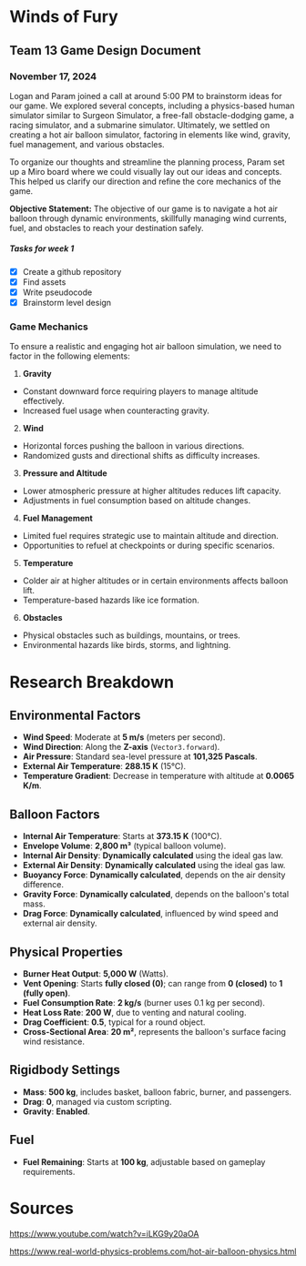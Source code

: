 # **Winds of Fury** 
## Team 13 Game Design Document

### November 17, 2024
Logan and Param joined a call at around 5:00 PM to brainstorm ideas for our game. We explored several concepts, including a physics-based human simulator similar to Surgeon Simulator, a free-fall obstacle-dodging game, a racing simulator, and a submarine simulator. Ultimately, we settled on creating a hot air balloon simulator, factoring in elements like wind, gravity, fuel management, and various obstacles.

To organize our thoughts and streamline the planning process, Param set up a Miro board where we could visually lay out our ideas and concepts. This helped us clarify our direction and refine the core mechanics of the game.

**Objective Statement:** The objective of our game is to navigate a hot air balloon through dynamic environments, skillfully managing wind currents, fuel, and obstacles to reach your destination safely.

##### Tasks for week 1
- [x] Create a github repository
- [x] Find assets
- [x] Write pseudocode
- [x] Brainstorm level design

### Game Mechanics
To ensure a realistic and engaging hot air balloon simulation, we need to factor in the following elements:

1. **Gravity**

- Constant downward force requiring players to manage altitude effectively.
- Increased fuel usage when counteracting gravity.
2. **Wind**

- Horizontal forces pushing the balloon in various directions.
- Randomized gusts and directional shifts as difficulty increases.
3. **Pressure and Altitude**

- Lower atmospheric pressure at higher altitudes reduces lift capacity.
- Adjustments in fuel consumption based on altitude changes.
4. **Fuel Management**

- Limited fuel requires strategic use to maintain altitude and direction.
- Opportunities to refuel at checkpoints or during specific scenarios.
5. **Temperature**

- Colder air at higher altitudes or in certain environments affects balloon lift.
- Temperature-based hazards like ice formation.
6. **Obstacles**

- Physical obstacles such as buildings, mountains, or trees.
 - Environmental hazards like birds, storms, and lightning.

 

# Research Breakdown

## Environmental Factors
- **Wind Speed**: Moderate at **5 m/s** (meters per second).
- **Wind Direction**: Along the **Z-axis** (`Vector3.forward`).
- **Air Pressure**: Standard sea-level pressure at **101,325 Pascals**.
- **External Air Temperature**: **288.15 K** (15°C).
- **Temperature Gradient**: Decrease in temperature with altitude at **0.0065 K/m**.

## Balloon Factors
- **Internal Air Temperature**: Starts at **373.15 K** (100°C).
- **Envelope Volume**: **2,800 m³** (typical balloon volume).
- **Internal Air Density**: **Dynamically calculated** using the ideal gas law.
- **External Air Density**: **Dynamically calculated** using the ideal gas law.
- **Buoyancy Force**: **Dynamically calculated**, depends on the air density difference.
- **Gravity Force**: **Dynamically calculated**, depends on the balloon's total mass.
- **Drag Force**: **Dynamically calculated**, influenced by wind speed and external air density.

## Physical Properties
- **Burner Heat Output**: **5,000 W** (Watts).
- **Vent Opening**: Starts **fully closed (0)**; can range from **0 (closed)** to **1 (fully open)**.
- **Fuel Consumption Rate**: **2 kg/s** (burner uses 0.1 kg per second).
- **Heat Loss Rate**: **200 W**, due to venting and natural cooling.
- **Drag Coefficient**: **0.5**, typical for a round object.
- **Cross-Sectional Area**: **20 m²**, represents the balloon's surface facing wind resistance.

## Rigidbody Settings
- **Mass**: **500 kg**, includes basket, balloon fabric, burner, and passengers.
- **Drag**: **0**, managed via custom scripting.
- **Gravity**: **Enabled**.

## Fuel
- **Fuel Remaining**: Starts at **100 kg**, adjustable based on gameplay requirements.

# Sources
https://www.youtube.com/watch?v=iLKG9y20aOA

https://www.real-world-physics-problems.com/hot-air-balloon-physics.html
